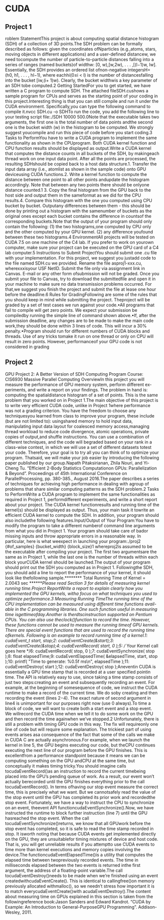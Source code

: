 # CUDA

## Project 1 
roblem StatementThis  project  is  about  computing  spatial  distance  histogram  (SDH)  of  a  collection  of  3D  points.The SDH problem can be formally described as follows:  given the coordinates ofNparticles (e.g.,atoms, stars, moving objects in different applications) and a user-defined distancew, we need tocompute the number of particle-to-particle distances falling into a series of ranges (named buckets)of  widthw:  [0, w),[w,2w), . . . ,[(l−1)w, lw].   Essentially,  the  SDH  provides  an  ordered  list  ofnon-negative integersH= (h0, h1, . . . , hl−1), where eachhi(0≤i < l) is the number of distancesfalling into the bucket [iw,(i+ 1)w).  Clearly, the bucket widthwis a key parameter of an SDH tobe computed.2  Getting StartedFor you to get started, we have written a C program to compute SDH. The attached fileSDH.cushows a sample program for CPUs and serves as the starting point of your coding in this project.Interesting thing is that you can still compile and run it under the CUDA environment.  Specifically,you can type the following command to compile it.nvcc SDH.cu -o SDHTo run the code, you add the following line to your testing script file:./SDH 10000 500.0Note that the executable takes two arguments, the first one is the total number of data points andthe second one is the bucket width (w) in the histogram to be computed.  We strongly suggest youcompile and run this piece of code before you start coding.3  Tasks to PerformYou have to write a CUDA program to implement the same functionality as shown in the CPUprogram.  Both CUDA kernel function and CPU function results should be displayed as output.Write a CUDA kernel that computes the distance counts in all buckets of the SDH, by makingeach thread work on one input data point.  After all the points are processed, the resulting SDHshould be copied back to a host data structure.1.  Transfer the input data array (i.e., atomlist as shown in the sample code) onto GPU deviceusing CUDA functions.2.  Write a kernel function to compute the distance between one point to all other points andupdate the histogram accordingly.  Note that between any two points there should be onlyone distance counted.1
3.  Copy the final histogram from the GPU back to the host side and output them in the sameformat as we did for the CPU results.4.  Compare this histogram with the one you computed using CPU bucket by bucket.  Outputany differences between them - this should be done by printing out a histogram with the samenumber of buckets as the original ones except each bucket contains the difference in countsof the corresponding buckets.Note that the output of your program should only contain the following: 
(1) the two histograms,one computed by CPU only and the other computed by your GPU kernel. 
(2) any difference youfound between these two histograms.4  EnvironmentAll projects will be tested on CUDA 7.5 on one machine of the C4 lab.  If you prefer to work on yourown computer, make sure your project can be executed on the GPU card of a C4 lab computer.5  Instructions to Submit ProjectYou should submit one .cu file with your implementation.  For this project,  we suggest you justadd code to the file named SDH.cu we provided.  Rename the file asproj1-xxx.cu, wherexxxisyour USF NetID. Submit the file only via assignment link in Canvas.  E-mail or any other form ofsubmission will not be graded.  Once you submit your file to Canvas, try to download the submittedfile and open it in your machine to make sure no data transmission problems occurred.  For that,we suggest you finish the project and submit the file at lease one hour before the deadline.6  Rules for GradingFollowing are some of the rules that you should keep in mind while submitting the project.  Theproject will be graded by a set of test cases we run against your code.•All programs that fail to compile will get zero points.  We expect your submission be compiledby running the simple line of command shown above.•If, after the submission deadline, any changes are to be made to make the main code work,they should be done within 3 lines of code.  This will incur a 30% penalty.•Program should run for different numbers of CUDA blocks and threads.  Use of any tricks tomake it run on one thread or only on CPU will result in zero points.  However, performanceof your GPU code is not considered in grading

## Project 2 
GPU Project 2:  A Better Version of SDH Computing Program Course: CIS6930 Massive Parallel Computing 
OverviewIn this project you will measure the performance of GPU memory system,  perform different ex-periments,  and write a report on your findings.  The problem in hand is:  computing the spatialdistance histogram of a set of points.  This is the same problem that you worked on in Project 1.The main objective of this project is to write very efficient CUDA code,  unlike in Project 1where performance was not a grading criterion.  You have the freedom to choose any techniquesyou  learned  from  class  to  improve  your  program,  these  include  (but  are  not  limited  to):  usingshared memory to hold input data, manipulating input data layout for coalesced memory access,managing thread workload to reduce code divergence, atomic operations, private copies of output,and shuffle instructions.  You can use a combination of different techniques, and the code will begraded based on your rank in a class-wise contest, in which we will use a set of different datasets totest your code.  Therefore, your goal is to try all you can think of to optimize your program.  Thatsaid, we will make your job easier by introducing the following paper published by our group.Napath Pitaksirianan, Zhila Nouri, and Yi-Cheng Tu.  “Efficient 2-Body Statistics Computationon  GPUs:  Parallelization  &  Beyond”.  Proceedings of 45th International Conference on ParallelProcessing, pp.  380-385., August 2016.The  paper  describes  a  series  of  techniques  for  achieving  high  performance  in  dealing  with  agroup of problems that share similar computing patterns as the SDH problem.2  Tasks to PerformWrite a CUDA program to implement the same functionalities as required in Project 1, performdifferent  experiments,  and  write  a  short  report  about  your  project.   The  CUDA  kernel  functionresults and running time of the kernel(s) should be displayed as output.  Thus, your main task it towrite an efficient CUDA kernel to compute the SDH. In addition, your program should also includethe following features.Input/Output of Your Program:You have to modify the program to take a different numberof command line arguments from what you did in Project 1.  Your program should take care of bador missing inputs and throw appropriate errors in a reasonable way.  In particular, here is what weexpect in launching your program:./proj2 {#of_samples} {bucket_width} {block_size}1
whereproj2is assumed to be the executable after compiling your project.  The first two argumentsare the same as in Project 1, while the last one is the number of threads within each block yourCUDA kernel should be launched.The output of your program should print out the SDH you computed as in Project 1.  Followingthe SDH, you should add a line to report the performance of your kernel, it should look like thefollowing sample.******** Total Running Time of Kernel = 2.0043 sec *******Please read Section 3 for details of measuring kernel running time.Project ReportWrite a report to explain clearly how you implemented the GPU kernels, witha focus on what techniques you used to optimize performance.3  Measuring Running TimeThe running time of the CPU implementation can be measured using different time functions avail-able in the C programming libraries.  One such function useful in measuring time isgettimeofday.Another  is  therdtscinstruction  supported  on  Pentium  CPUs.   You  can  also  use  theclock()function to record the time.  However, these functions cannot be used to measure the running timeof  GPU  kernels.   There  are  special  event  functions  that  are  used  to  record  the  running  time  ofkernels.  Following is an example to record running time of a kernel.1:  cudaEvent_t start, stop;2:  cudaEventCreate(&start);3:  cudaEventCreate(&stop);4:  cudaEventRecord( start, 0 );5:  /* Your Kernel call goes here */6:  cudaEventRecord( stop, 0 );7:  cudaEventSynchronize( stop );8:  float elapsedTime;9:  cudaEventElapsedTime( &elapsedTime, start, stop );10: printf( "Time to generate: %0.5f ms\n", elapsedTime );11: cudaEventDestroy( start );12: cudaEventDestroy( stop );Aneventin CUDA is essentially a GPU time stamp that is recorded at a user specified pointin time.  The API is relatively easy to use, since taking a time stamp consists of just two steps:creating  an  event  and  subsequently  recording  an  event.   For  example,  at  the  beginning  of  somesequence of code, we instruct the CUDA runtime to make a record of the current time.  We do soby creating and then recording the event (lines 2−4).  The exact nature of second argument in line4 is unimportant for our purposes right now (use 0 always).To time a block of code, we will want to create both a start event and a stop event.  We willrecord the CUDA time when we tell it to do some work on the GPU and then record the time againwhen we’ve stopped.2
Unfortunately, there is still a problem with timing GPU code in this way.  The fix will requireonly one line of code but will require some explanation.  The trickiest part of using events arises asa consequence of the fact that some of the calls we make in CUDA C are actually asynchronous.For example,  when we launch the kernel in line 5,  the GPU begins executing our code,  but theCPU continues executing the next line of our program before the GPU finishes.  This is excellentfrom a performance standpoint because it means we can be computing something on the GPU andCPU at the same time, but conceptually it makes timing tricky.You should imagine calls tocudaEventRecord()as an instruction to record the current timebeing  placed  into  the  GPU’s  pending  queue  of  work.   As  a  result,  our  event  won’t  actually  berecorded until the GPU finishes everything prior to the call tocudaEventRecord().  In terms ofhaving our stop event measure the correct time,  this is precisely what we want.  But we cannotsafely read the value of the stop event until the GPU has completed its prior work and recordedthe stop event.  Fortunately, we have a way to instruct the CPU to synchronize on an event, theevent API functioncudaEventSynchronize().Now, we have instructed the runtime to block further instruction (line 7) until the GPU hasreached the stop event.  When the call tocudaEventSynchronize()returns, we know that all GPUwork before the stop event has completed, so it is safe to read the time stamp recorded in stop.  It isworth noting that because CUDA events get implemented directly on the GPU, they are unsuitablefor timing mixtures of device and host code.  That is, you will get unreliable results if you attemptto use CUDA events to time more than kernel executions and memory copies involving the device.The functioncudaEventElapsedTime()is a utility that computes the elapsed time between twopreviously recorded events.  The time in milliseconds elapsed between the two events is returned inthe first argument, the address of a floating-point variable.The call tocudaEventDestroy()needs to be made when we’re finished using an event createdwithcudaEventCreate().  This is identical to callingfree()on memory previously allocated withmalloc(),  so  we  needn’t  stress  how  important  it  is  to  match  everycudaEventCreate()with  acudaEventDestroy().The content about measuring time on GPUs explained in this section is taken from the followingreference book:Jason Sanders and Edward Kandrot.  “CUDA  by  Example:  An  Introduction  to  General-PurposeGPU Programming”.  Addison-Wesley, 2011.
